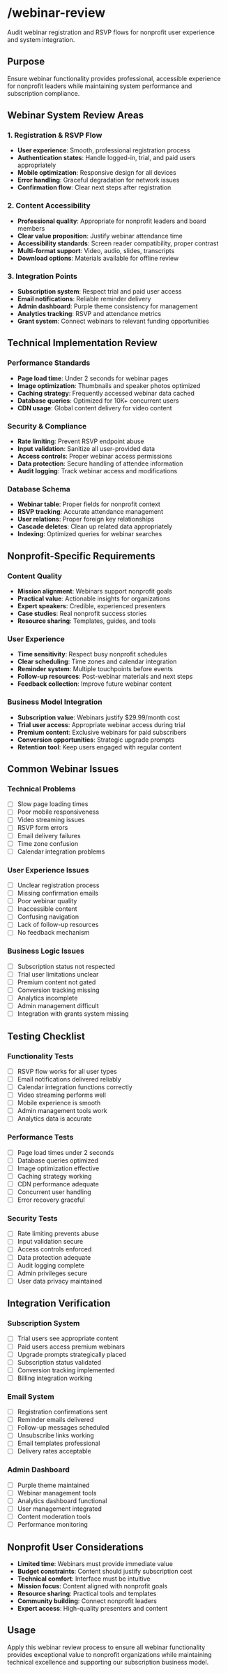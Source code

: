 # /webinar-review

Audit webinar registration and RSVP flows for nonprofit user experience and system integration.

## Purpose

Ensure webinar functionality provides professional, accessible experience for nonprofit leaders while maintaining system performance and subscription compliance.

## Webinar System Review Areas

### 1. Registration & RSVP Flow

- **User experience**: Smooth, professional registration process
- **Authentication states**: Handle logged-in, trial, and paid users appropriately
- **Mobile optimization**: Responsive design for all devices
- **Error handling**: Graceful degradation for network issues
- **Confirmation flow**: Clear next steps after registration

### 2. Content Accessibility

- **Professional quality**: Appropriate for nonprofit leaders and board members
- **Clear value proposition**: Justify webinar attendance time
- **Accessibility standards**: Screen reader compatibility, proper contrast
- **Multi-format support**: Video, audio, slides, transcripts
- **Download options**: Materials available for offline review

### 3. Integration Points

- **Subscription system**: Respect trial and paid user access
- **Email notifications**: Reliable reminder delivery
- **Admin dashboard**: Purple theme consistency for management
- **Analytics tracking**: RSVP and attendance metrics
- **Grant system**: Connect webinars to relevant funding opportunities

## Technical Implementation Review

### Performance Standards

- **Page load time**: Under 2 seconds for webinar pages
- **Image optimization**: Thumbnails and speaker photos optimized
- **Caching strategy**: Frequently accessed webinar data cached
- **Database queries**: Optimized for 10K+ concurrent users
- **CDN usage**: Global content delivery for video content

### Security & Compliance

- **Rate limiting**: Prevent RSVP endpoint abuse
- **Input validation**: Sanitize all user-provided data
- **Access controls**: Proper webinar access permissions
- **Data protection**: Secure handling of attendee information
- **Audit logging**: Track webinar access and modifications

### Database Schema

- **Webinar table**: Proper fields for nonprofit context
- **RSVP tracking**: Accurate attendance management
- **User relations**: Proper foreign key relationships
- **Cascade deletes**: Clean up related data appropriately
- **Indexing**: Optimized queries for webinar searches

## Nonprofit-Specific Requirements

### Content Quality

- **Mission alignment**: Webinars support nonprofit goals
- **Practical value**: Actionable insights for organizations
- **Expert speakers**: Credible, experienced presenters
- **Case studies**: Real nonprofit success stories
- **Resource sharing**: Templates, guides, and tools

### User Experience

- **Time sensitivity**: Respect busy nonprofit schedules
- **Clear scheduling**: Time zones and calendar integration
- **Reminder system**: Multiple touchpoints before events
- **Follow-up resources**: Post-webinar materials and next steps
- **Feedback collection**: Improve future webinar content

### Business Model Integration

- **Subscription value**: Webinars justify $29.99/month cost
- **Trial user access**: Appropriate webinar access during trial
- **Premium content**: Exclusive webinars for paid subscribers
- **Conversion opportunities**: Strategic upgrade prompts
- **Retention tool**: Keep users engaged with regular content

## Common Webinar Issues

### Technical Problems

- [ ] Slow page loading times
- [ ] Poor mobile responsiveness
- [ ] Video streaming issues
- [ ] RSVP form errors
- [ ] Email delivery failures
- [ ] Time zone confusion
- [ ] Calendar integration problems

### User Experience Issues

- [ ] Unclear registration process
- [ ] Missing confirmation emails
- [ ] Poor webinar quality
- [ ] Inaccessible content
- [ ] Confusing navigation
- [ ] Lack of follow-up resources
- [ ] No feedback mechanism

### Business Logic Issues

- [ ] Subscription status not respected
- [ ] Trial user limitations unclear
- [ ] Premium content not gated
- [ ] Conversion tracking missing
- [ ] Analytics incomplete
- [ ] Admin management difficult
- [ ] Integration with grants system missing

## Testing Checklist

### Functionality Tests

- [ ] RSVP flow works for all user types
- [ ] Email notifications delivered reliably
- [ ] Calendar integration functions correctly
- [ ] Video streaming performs well
- [ ] Mobile experience is smooth
- [ ] Admin management tools work
- [ ] Analytics data is accurate

### Performance Tests

- [ ] Page load times under 2 seconds
- [ ] Database queries optimized
- [ ] Image optimization effective
- [ ] Caching strategy working
- [ ] CDN performance adequate
- [ ] Concurrent user handling
- [ ] Error recovery graceful

### Security Tests

- [ ] Rate limiting prevents abuse
- [ ] Input validation secure
- [ ] Access controls enforced
- [ ] Data protection adequate
- [ ] Audit logging complete
- [ ] Admin privileges secure
- [ ] User data privacy maintained

## Integration Verification

### Subscription System

- [ ] Trial users see appropriate content
- [ ] Paid users access premium webinars
- [ ] Upgrade prompts strategically placed
- [ ] Subscription status validated
- [ ] Conversion tracking implemented
- [ ] Billing integration working

### Email System

- [ ] Registration confirmations sent
- [ ] Reminder emails delivered
- [ ] Follow-up messages scheduled
- [ ] Unsubscribe links working
- [ ] Email templates professional
- [ ] Delivery rates acceptable

### Admin Dashboard

- [ ] Purple theme maintained
- [ ] Webinar management tools
- [ ] Analytics dashboard functional
- [ ] User management integrated
- [ ] Content moderation tools
- [ ] Performance monitoring

## Nonprofit User Considerations

- **Limited time**: Webinars must provide immediate value
- **Budget constraints**: Content should justify subscription cost
- **Technical comfort**: Interface must be intuitive
- **Mission focus**: Content aligned with nonprofit goals
- **Resource sharing**: Practical tools and templates
- **Community building**: Connect nonprofit leaders
- **Expert access**: High-quality presenters and content

## Usage

Apply this webinar review process to ensure all webinar functionality provides exceptional value to nonprofit organizations while maintaining technical excellence and supporting our subscription business model.
